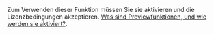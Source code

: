 Zum Verwenden dieser Funktion müssen Sie sie aktivieren und die Lizenzbedingungen akzeptieren. [Was sind Previewfunktionen, und wie werden sie aktiviert?](../admin/what-are-preview-features-how-do-i-enable-them.md).